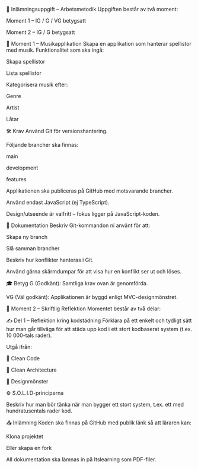 📘 Inlämningsuppgift – Arbetsmetodik
Uppgiften består av två moment:

Moment 1 – IG / G / VG betygsatt

Moment 2 – IG / G betygsatt

🎵 Moment 1 – Musikapplikation
Skapa en applikation som hanterar spellistor med musik.
Funktionalitet som ska ingå:

Skapa spellistor

Lista spellistor

Kategorisera musik efter:

Genre

Artist

Låtar

🛠 Krav
Använd Git för versionshantering.

Följande brancher ska finnas:

main

development

features

Applikationen ska publiceras på GitHub med motsvarande brancher.

Använd endast JavaScript (ej TypeScript).

Design/utseende är valfritt – fokus ligger på JavaScript-koden.

📝 Dokumentation
Beskriv Git-kommandon ni använt för att:

Skapa ny branch

Slå samman brancher

Beskriv hur konflikter hanteras i Git.

Använd gärna skärmdumpar för att visa hur en konflikt ser ut och löses.

🎓 Betyg
G (Godkänt): Samtliga krav ovan är genomförda.

VG (Väl godkänt): Applikationen är byggd enligt MVC-designmönstret.

📄 Moment 2 – Skriftlig Reflektion
Momentet består av två delar:

✍️ Del 1 – Reflektion kring kodstädning
Förklara på ett enkelt och tydligt sätt hur man går tillväga för att städa upp kod i ett stort kodbaserat system (t.ex. 10 000-tals rader).

Utgå ifrån:

🧼 Clean Code

🧱 Clean Architecture

🧩 Designmönster

⚙️ S.O.L.I.D-principerna

Beskriv hur man bör tänka när man bygger ett stort system, t.ex. ett med hundratusentals rader kod.

📤 Inlämning
Koden ska finnas på GitHub med publik länk så att läraren kan:

Klona projektet

Eller skapa en fork

All dokumentation ska lämnas in på Itslearning som PDF-filer.